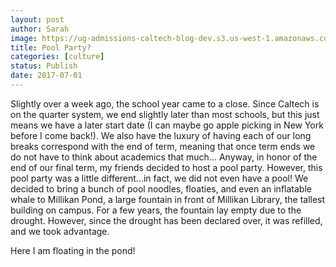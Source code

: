 ```yaml
---
layout: post
author: Sarah
image: https://ug-admissions-caltech-blog-dev.s3.us-west-1.amazonaws.com/old_pictures/6a0105349b8251970b01b8d290be5f970c-800wi.jpg
title: Pool Party? 
categories: [culture]
status: Publish
date: 2017-07-01
---
```


Slightly over a week ago, the school year came to a close. Since Caltech is on the quarter system, we end slightly later than most schools, but this just means we have a later start date (I can maybe go apple picking in New York before I come back!). We also have the luxury of having each of our long breaks correspond with the end of term, meaning that once term ends we do not have to think about academics that much…
Anyway, in honor of the end of our final term, my friends decided to host a pool party. However, this pool party was a little different…in fact, we did not even have a pool! We decided to bring a bunch of pool noodles, floaties, and even an inflatable whale to Millikan Pond, a large fountain in front of Millikan Library, the tallest building on campus. For a few years, the fountain lay empty due to the drought. However, since the drought has been declared over, it was refilled, and we took advantage.

Here I am floating in the pond!
